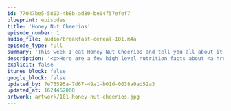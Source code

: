 ```yaml
---
id: 77047be5-5803-4b8b-ad80-be04f57efef7
blueprint: episodes
title: 'Honey Nut Cheerios'
episode_number: 1
audio_file: audio/breakfast-cereal-101.m4a
episode_type: full
summary: 'This week I eat Honey Nut Cheerios and tell you all about it.'
description: '<p>Here are a few high level nutrition facts about <a href="https://www.cheerios.com/products/honey-nut-cheerios/">Honey Nut Cheerios</a>.</p><ul><li><p>They&#039;re gluten free</p></li><li><p>140 calories per serving</p></li><li><p>3 grams of fiber per serving (&lt;1g of them soluble)</p></li><li><p>12 grams of sugar per serving (all of them added)</p></li><li><p>3 grams of protein per serving</p></li></ul><p></p>'
explicit: false
itunes_block: false
google_block: false
updated_by: 7e75595a-7d67-49a1-b01d-0038a9ad52a3
updated_at: 1624462060
artwork: artwork/101-honey-nut-cheerios.jpg
---
```


